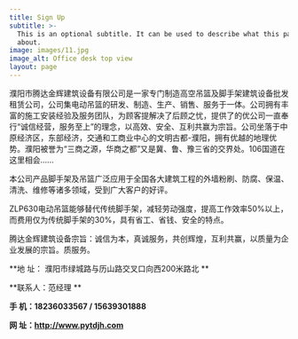 ```yaml
---
title: Sign Up
subtitle: >-
  This is an optional subtitle. It can be used to describe what this page is
  about.
image: images/11.jpg
image_alt: Office desk top view
layout: page
---
```

濮阳市腾达金辉建筑设备有限公司是一家专门制造高空吊篮及脚手架建筑设备批发租赁公司，公司集电动吊篮的研发、制造、生产、销售、服务于一体。公司拥有丰富的施工安装经验及服务团队，为顾客提解决了后顾之忧，提供了的优公司一直奉行“诚信经营，服务至上”的理念，以高效、安全、互利共赢为宗旨。公司坐落于中原经济区，东部经济，交通和工商业中心的文明古都-濮阳，拥有优越的地理优势。濮阳被誉为“三商之源，华商之都”又是冀、鲁、豫三省的交界处。106国道在这里相会......

本公司产品脚手架及吊篮广泛应用于全国各大建筑工程的外墙粉刷、防腐、保温、清洗、维修等诸多领域，受到广大客户的好评。

ZLP630电动吊篮能够替代传统脚手架，减轻劳动强度，提高工作效率50%以上，而费用仅为传统脚手架的30%，具有省工、省钱、安全的特点。

腾达金辉建筑设备宗旨：诚信为本，真诚服务，共创辉煌，互利共赢，以质量为企业发展的宗旨。质服务。



**地  址： 濮阳市绿城路与历山路交叉口向西200米路北    **

**联系人：范经理   **

**手  机：18236033567 / 15639301888**

**网  址：http://www.pytdjh.com**